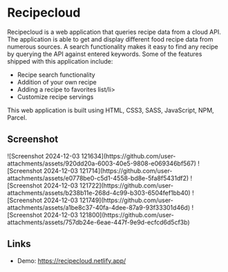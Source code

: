 <h1>Recipecloud</h1>

Recipecloud is a web application that queries recipe data from a cloud API. The application is able to get and display different food recipe data from numerous sources. A search functionality makes it easy to find any recipe by querying the API against entered keywords. Some of the features shipped with this application include:

<ul>
  <li>Recipe search functionality</li>
  <li>Addition of your own recipe</li>
  <li>Adding a recipe to favorites list/li>
  <li>Customize recipe servings</li>
</ul>

This web application is built using HTML, CSS3, SASS, JavaScript, NPM, Parcel.

<h2>Screenshot</h2>
![Screenshot 2024-12-03 121634](https://github.com/user-attachments/assets/920dd20a-6003-40e5-9808-e069346bf567)
![Screenshot 2024-12-03 121714](https://github.com/user-attachments/assets/e0778be0-c5d1-4558-bd8e-5fa8f5431df2)
![Screenshot 2024-12-03 121722](https://github.com/user-attachments/assets/b238b11e-268d-4c99-b303-6504fef1bb40)
![Screenshot 2024-12-03 121749](https://github.com/user-attachments/assets/a1be8c37-40fa-4dee-87a9-93f33301d46d)
![Screenshot 2024-12-03 121800](https://github.com/user-attachments/assets/757db24e-6eae-447f-9e9d-ecfcd6d5cf3b)




<h2>Links</h2>

<ul>
  <li>Demo: <a href="https://recipecloud.netlify.app/" target="_blank">https://recipecloud.netlify.app/</a></li>
</ul>
